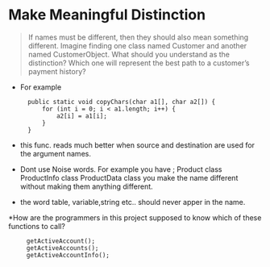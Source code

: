 # Make Meaningful Distinction

> If names must be different, then they should also mean something different. Imagine finding one class named Customer and another named
CustomerObject. What should you understand as the distinction? Which one will represent
the best path to a customer’s payment history?


* For example

        public static void copyChars(char a1[], char a2[]) {
            for (int i = 0; i < a1.length; i++) {
                a2[i] = a1[i];
            }
        }
* this func. reads much better when source and destination are used for the argument names.

* Dont use Noise words. For example you have ; 
          Product class
          ProductInfo class
          ProductData class
you make the name different without making them anything different.

* the word table, variable,string etc.. should never apper in the name.

*How are the programmers in this project supposed to know which of these functions to call?

         getActiveAccount();
         getActiveAccounts();
         getActiveAccountInfo();
